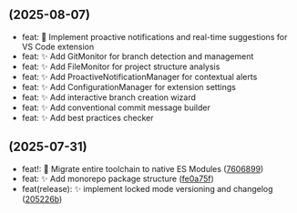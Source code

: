 ## (2025-08-07)

- feat: 🚀 Implement proactive notifications and real-time suggestions for VS Code extension
- feat: ✨ Add GitMonitor for branch detection and management
- feat: ✨ Add FileMonitor for project structure analysis
- feat: ✨ Add ProactiveNotificationManager for contextual alerts
- feat: ✨ Add ConfigurationManager for extension settings
- feat: ✨ Add interactive branch creation wizard
- feat: ✨ Add conventional commit message builder
- feat: ✨ Add best practices checker

## (2025-07-31)

- feat!: 🚀 Migrate entire toolchain to native ES Modules ([7606899](https://github.com/YagoBorba/StackCode/commit/7606899))
- feat: ✨ Add monorepo package structure ([fe0a75f](https://github.com/YagoBorba/StackCode/commit/fe0a75f))
- feat(release): ✨ implement locked mode versioning and changelog ([205226b](https://github.com/YagoBorba/StackCode/commit/205226b))
